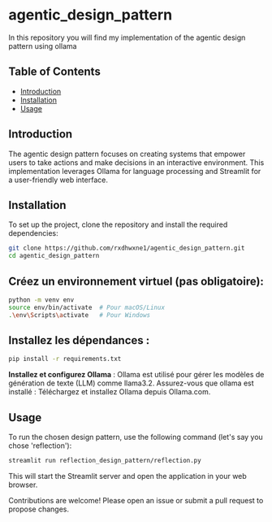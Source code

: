 # agentic_design_pattern
In this repository you will find my implementation of the agentic design pattern using ollama

## Table of Contents

- [Introduction](#introduction)
- [Installation](#installation)
- [Usage](#usage)

## Introduction

The agentic design pattern focuses on creating systems that empower users to take actions and make decisions in an interactive environment. This implementation leverages Ollama for language processing and Streamlit for a user-friendly web interface.

## Installation

To set up the project, clone the repository and install the required dependencies:

```bash
git clone https://github.com/rxdhwxne1/agentic_design_pattern.git
cd agentic_design_pattern
```

## Créez un environnement virtuel (pas obligatoire):

```bash
python -m venv env
source env/bin/activate  # Pour macOS/Linux
.\env\Scripts\activate   # Pour Windows
```

## Installez les dépendances :
```bash
pip install -r requirements.txt
```

**Installez et configurez Ollama** : Ollama est utilisé pour gérer les modèles de génération de texte (LLM) comme llama3.2. 
Assurez-vous que ollama est installé :
Téléchargez et installez Ollama depuis Ollama.com.

## Usage

To run the chosen design pattern, use the following command (let's say you chose 'reflection'):
```bash
streamlit run reflection_design_pattern/reflection.py
```

This will start the Streamlit server and open the application in your web browser.

Contributions are welcome! Please open an issue or submit a pull request to propose changes.
